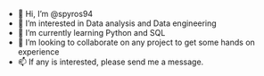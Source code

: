 - 👋 Hi, I’m @spyros94
- 👀 I’m interested in Data analysis and Data engineering
- 🌱 I’m currently learning Python and SQL
- 💞️ I’m looking to collaborate on any project to get some hands on experience
- 📫 If any is interested, please send me a message.

<!---
spyros94/spyros94 is a ✨ special ✨ repository because its `README.md` (this file) appears on your GitHub profile.
You can click the Preview link to take a look at your changes.
--->
